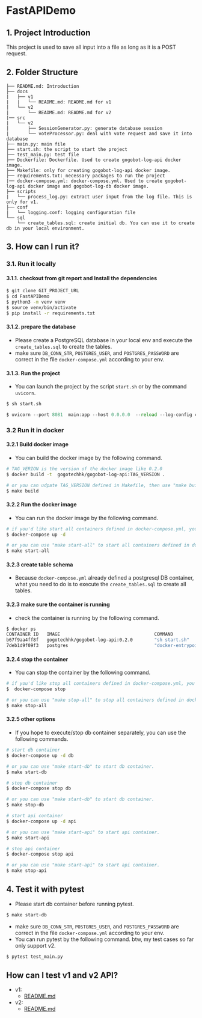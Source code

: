 # FastAPIDemo
## 1. Project Introduction
This project is used to save all input into a file as long as it is a POST request.

## 2. Folder Structure
```
├── README.md: Introduction
├── docs
|   ├── v1
|   |   └── README.md: README.md for v1
|   └── v2
|       └── README.md: README.md for v2
|── src
|   └── v2
|       ├── SessionGenerator.py: generate database session
|       └── voteProcessor.py: deal with vote request and save it into database
├── main.py: main file
├── start.sh: the script to start the project
├── test_main.py: test file
├── Dockerfile: Dockerfile. Used to create gogobot-log-api docker image.
├── Makefile: only for creating gogobot-log-api docker image. 
├── requirements.txt: necessary packages to run the project
|── docker-compose.yml: docker-compose.yml. Used to create gogobot-log-api docker image and gogobot-log-db docker image.
├── scripts
|   └── process_log.py: extract user input from the log file. This is only for v1.
├── conf
|   └── logging.conf: logging configuration file
└── sql
    └── create_tables.sql: create initial db. You can use it to create db in your local environment.

```

## 3. How can I run it?
### 3.1. Run it locally
#### 3.1.1. checkout from git report and Install the dependencies
```bash
$ git clone GIT_PROJECT_URL
$ cd FastAPIDemo
$ python3 -m venv venv
$ source venv/bin/activate
$ pip install -r requirements.txt
```

#### 3.1.2. prepare the database
- Please create a PostgreSQL database in your local env and execute the `create_tables.sql` to create the tables.
- make sure `DB_CONN_STR`, `POSTGRES_USER`, and `POSTGRES_PASSWORD` are correct in the file `docker-compose.yml` according to your env.

#### 3.1.3. Run the project
- You can launch the project by the script `start.sh` or by the command `uvicorn`.
```bash
$ sh start.sh
```
 
```python
$ uvicorn --port 8081  main:app --host 0.0.0.0  --reload --log-config conf/logging.conf
```

### 3.2 Run it in docker
#### 3.2.1 Build docker image
- You can build the docker image by the following command.
```bash
# TAG_VERION is the version of the docker image like 0.2.0
$ docker build -t  gogotechhk/gogobot-log-api:TAG_VERSION .

# or you can udpate TAG_VERSION defined in Makefile, then use "make build" to build the docker image.
$ make build
```
#### 3.2.2 Run the docker image
- You can run the docker image by the following command.
```bash
# if you'd like start all containers defined in docker-compose.yml, you can use the following command.
$ docker-compose up -d

# or you can use "make start-all" to start all containers defined in docker-compose.yml.
$ make start-all
```
#### 3.2.3 create table schema
- Because `docker-compose.yml` already defined a postgresql DB container, what you need to do is to execute the `create_tables.sql` to create all tables.

#### 3.2.3 make sure the container is running
- check the container is running by the following command.
```bash
$ docker ps
CONTAINER ID   IMAGE                                   COMMAND                  CREATED          STATUS          PORTS                    NAMES
b67f9aa4ff8f   gogotechhk/gogobot-log-api:0.2.0        "sh start.sh"            14 seconds ago   Up 13 seconds   0.0.0.0:8081->8081/tcp   gogobot-log-api
7deb1d9f09f3   postgres                                "docker-entrypoint.s…"   24 hours ago     Up 13 seconds   0.0.0.0:5432->5432/tcp   gogobot-log-db
```

#### 3.2.4 stop the container
- You can stop the container by the following command.
```bash
# if you'd like stop all containers defined in docker-compose.yml, you can use the following command.
$  docker-compose stop

# or you can use "make stop-all" to stop all containers defined in docker-compose.yml.
$ make stop-all
```

#### 3.2.5 other options
- If you hope to execute/stop db container separately, you can use the following commands.
```bash
# start db container
$ docker-compose up -d db

# or you can use "make start-db" to start db container.
$ make start-db

# stop db container
$ docker-compose stop db

# or you can use "make start-db" to start db container.
$ make stop-db

# start api container
$ docker-compose up -d api

# or you can use "make start-api" to start api container.
$ make start-api

# stop api container
$ docker-compose stop api

# or you can use "make start-api" to start api container.
$ make stop-api
```


## 4. Test it with pytest
- Please start db container before running pytest.
```bash
$ make start-db
```
- make sure `DB_CONN_STR`, `POSTGRES_USER`, and `POSTGRES_PASSWORD` are correct in the file `docker-compose.yml` according to your env.
- You can run pytest by the following command. btw, my test cases so far only support v2.
```bash
$ pytest test_main.py

```


## How can I test v1 and v2 API? ##
- v1: 
  - [README.md](docs/v1/README.md)
- v2:
  - [README.md](docs/v2/README.md)